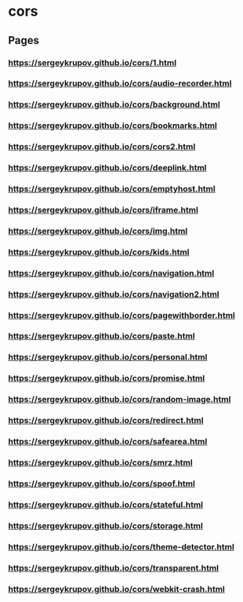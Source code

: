 # cors
## Pages

### https://sergeykrupov.github.io/cors/1.html

### https://sergeykrupov.github.io/cors/audio-recorder.html

### https://sergeykrupov.github.io/cors/background.html

### https://sergeykrupov.github.io/cors/bookmarks.html

### https://sergeykrupov.github.io/cors/cors2.html

### https://sergeykrupov.github.io/cors/deeplink.html

### https://sergeykrupov.github.io/cors/emptyhost.html

### https://sergeykrupov.github.io/cors/iframe.html

### https://sergeykrupov.github.io/cors/img.html

### https://sergeykrupov.github.io/cors/kids.html

### https://sergeykrupov.github.io/cors/navigation.html

### https://sergeykrupov.github.io/cors/navigation2.html

### https://sergeykrupov.github.io/cors/pagewithborder.html

### https://sergeykrupov.github.io/cors/paste.html

### https://sergeykrupov.github.io/cors/personal.html

### https://sergeykrupov.github.io/cors/promise.html

### https://sergeykrupov.github.io/cors/random-image.html

### https://sergeykrupov.github.io/cors/redirect.html

### https://sergeykrupov.github.io/cors/safearea.html

### https://sergeykrupov.github.io/cors/smrz.html

### https://sergeykrupov.github.io/cors/spoof.html

### https://sergeykrupov.github.io/cors/stateful.html

### https://sergeykrupov.github.io/cors/storage.html

### https://sergeykrupov.github.io/cors/theme-detector.html

### https://sergeykrupov.github.io/cors/transparent.html

### https://sergeykrupov.github.io/cors/webkit-crash.html